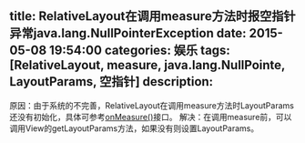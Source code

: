 title: RelativeLayout在调用measure方法时报空指针异常java.lang.NullPointerException
date: 2015-05-08 19:54:00
categories: 娱乐
tags: [RelativeLayout, measure, java.lang.NullPointe, LayoutParams, 空指针]
description:
---
原因：由于系统的不完善，RelativeLayout在调用measure方法时LayoutParams还没有初始化，具体可参考[onMeasure()](http://androidxref.com/2.3.6/xref/frameworks/base/core/java/android/widget/RelativeLayout.java#300)接口。
解决：在调用measure前，可以调用View的getLayoutParams方法，如果没有则设置LayoutParams。
	
